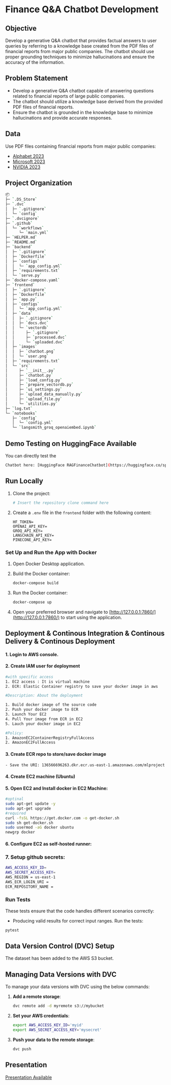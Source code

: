 # Finance Q&A Chatbot Development

## Objective

Develop a generative Q&A chatbot that provides factual answers to user queries by referring to a knowledge base created from the PDF files of financial reports from major public companies. The chatbot should use proper grounding techniques to minimize hallucinations and ensure the accuracy of the information.

## Problem Statement

- Develop a generative Q&A chatbot capable of answering questions related to financial reports of large public companies.
- The chatbot should utilize a knowledge base derived from the provided PDF files of financial reports.
- Ensure the chatbot is grounded in the knowledge base to minimize hallucinations and provide accurate responses.

## Data

Use PDF files containing financial reports from major public companies:

- [Alphabet 2023](https://abc.xyz/assets/investor/static/pdf/20230203_alphabet_10K.pdf)
- [Microsoft 2023](https://www.microsoft.com/investor/reports/ar23/)
- [NVIDIA 2023](https://s201.q4cdn.com/141608511/files/doc_financials/2023/ar/2023-Annual-Report-1.pdf)



Project Organization
------------
```bash
📦 
├─ `.DS_Store`
├─ `.dvc`
│  ├─ `.gitignore`
│  └─ `config`
├─ `.dvcignore`
├─ `.github`
│  └─ `workflows`
│     └─ `main.yml`
├─ `HELPER.md`
├─ `README.md`
├─ `backend`
│  ├─ `.gitignore`
│  ├─ `Dockerfile`
│  ├─ `configs`
│  │  └─ `app_config.yml`
│  ├─ `requirements.txt`
│  └─ `serve.py`
├─ `docker-compose.yaml`
├─ `frontend`
│  ├─ `.gitignore`
│  ├─ `Dockerfile`
│  ├─ `app.py`
│  ├─ `configs`
│  │  └─ `app_config.yml`
│  ├─ `data`
│  │  ├─ `.gitignore`
│  │  ├─ `docs.dvc`
│  │  └─ `vectordb`
│  │     ├─ `.gitignore`
│  │     ├─ `processed.dvc`
│  │     └─ `uploaded.dvc`
│  ├─ `images`
│  │  ├─ `chatbot.png`
│  │  └─ `user.png`
│  ├─ `requirements.txt`
│  └─ `src`
│     ├─ `__init__.py`
│     ├─ `chatbot.py`
│     ├─ `load_config.py`
│     ├─ `prepare_vectordb.py`
│     ├─ `ui_settings.py`
│     ├─ `upload_data_manually.py`
│     ├─ `upload_file.py`
│     └─ `utilities.py`
├─ `log.txt`
└─ `notebooks`
   ├─ `config`
   │  └─ `config.yml`
   └─ `langsmith_groq_openaiembed.ipynb`

```


## Demo Testing on HuggingFace Available

You can directly test the 
```bash
Chatbot here: [HuggingFace RAGFinanceChatbot](https://huggingface.co/spaces/sxandie/RAGFinanceChatbot)
```

## Run Locally
1. Clone the project:

    ```bash
    # Insert the repository clone command here
    ```

2. Create a `.env` file in the `frontend` folder with the following content:

    ```env
    HF_TOKEN=
    OPENAI_API_KEY=
    GROQ_API_KEY=
    LANGCHAIN_API_KEY=
    PINECONE_API_KEY=
    ```

### Set Up and Run the App with Docker

1. Open Docker Desktop application.

2. Build the Docker container:

    ```bash
    docker-compose build
    ```

3. Run the Docker container:

    ```bash
    docker-compose up
    ```

4. Open your preferred browser and navigate to [http://127.0.0.1:7860/](http://127.0.0.1:7860/) to start using the application.



## Deployment & Continous Integration & Continous Delivery & Continous Deployment

#### 1. Login to AWS console.
#### 2. Create IAM user for deployment

```bash
#with specific access
1. EC2 access : It is virtual machine
2. ECR: Elastic Container registry to save your docker image in aws

#Description: About the deployment

1. Build docker image of the source code
2. Push your docker image to ECR
3. Launch Your EC2 
4. Pull Your image from ECR in EC2
5. Lauch your docker image in EC2

#Policy:
1. AmazonEC2ContainerRegistryFullAccess
2. AmazonEC2FullAccess
```

#### 3. Create ECR repo to store/save docker image
```bash
- Save the URI: 136566696263.dkr.ecr.us-east-1.amazonaws.com/mlproject
```
#### 4. Create EC2 machine (Ubuntu)
#### 5. Open EC2 and Install docker in EC2 Machine:

```bash
#optinal
sudo apt-get update -y
sudo apt-get upgrade
#required
curl -fsSL https://get.docker.com -o get-docker.sh
sudo sh get-docker.sh
sudo usermod -aG docker ubuntu
newgrp docker
```
#### 6. Configure EC2 as self-hosted runner:

### 7. Setup github secrets:
```bash
AWS_ACCESS_KEY_ID=
AWS_SECRET_ACCESS_KEY=
AWS_REGION = us-east-1
AWS_ECR_LOGIN_URI = 
ECR_REPOSITORY_NAME = 
```

### Run Tests
These tests ensure that the code handles different scenarios correctly:
- Producing valid results for correct input ranges.
Run the tests:

```bash
pytest
```

## Data Version Control (DVC) Setup

The dataset has been added to the AWS S3 bucket.

## Managing Data Versions with DVC

To manage your data versions with DVC using the below commands:

1. **Add a remote storage**:
    ```bash
    dvc remote add -d myremote s3://mybucket
    ```
2. **Set your AWS credentials**:
    ```bash
    export AWS_ACCESS_KEY_ID='myid'
    export AWS_SECRET_ACCESS_KEY='mysecret'
    ```
3. **Push your data to the remote storage**:
    ```bash
    dvc push
    ```

## Presentation 
[Presentation Available]()
